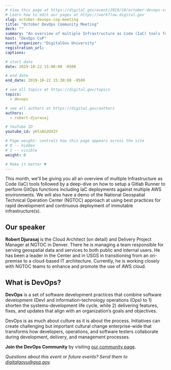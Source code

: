 ```yaml
---
# View this page at https://digital.gov/event/2019/10/october-devops-community-meeting
# Learn how to edit our pages at https://workflow.digital.gov
slug: october-devops-cop-meeting
title: "October DevOps Community Meeting"
deck: ""
summary: "An overview of multiple Infrastructure as Code (IaC) tools followed by a deep-dive on how to setup a Gitlab Runner to perform GitOps functions including IaC deployments against multiple AWS environments. "
host: "DevOps CoP"
event_organizer: "DigitalGov University"
registration_url: 
captions: 

# start date
date: 2019-10-22 15:00:00 -0500

# end date
end_date: 2019-10-22 15:30:00 -0500

# see all topics at https://digital.gov/topics
topics: 
  - devops

# see all authors at https://digital.gov/authors
authors: 
  - robert-djurasaj

# YouTube ID
youtube_id: yHlnAG2UX3Y

# Page weight: controls how this page appears across the site
# 0 -- hidden
# 1 -- visible
weight: 0

# Make it better ♥
---
```


This month, we'll be giving you all an overview of multiple Infrastructure as Code (IaC) tools followed by a deep-dive on how to setup a Gitlab Runner to perform GitOps functions including IaC deployments against multiple AWS environments. We will also have a demo of the National Geospatial Technical Operation Center (NGTOC) approach at using best practices for rapid development and continuous deployment of immutable infrastructure(s).

## Our speaker

**Robert Djurasaj** is the Cloud Architect (on detail) and Delivery Project Manager at NGTOC in Denver. There he is managing a team responsible for serving geospatial data and services to both public and internal users. He has been a leader in the Center and in USGS in transitioning from an on-premise to a cloud-based IT architecture. Currently, he is working closely with NGTOC teams to enhance and promote the use of AWS cloud.

## What is DevOps?
**DevOps** is a set of software development practices that combine software development (Dev) and information-technology operations (Ops) to 1) shorten the systems-development life cycle, while 2) delivering features, fixes, and updates that align with an organization’s goals and objectives.

DevOps is as much about culture as it is about the process. Initiatives can create challenging but important cultural change enterprise-wide that transforms how developers, operations, and software testers collaborate during development, delivery, and management processes.

**Join the DevOps Community** by visiting [our community page](https://digital.gov/communities/devops/).

_Questions about this event or future events? Send them to [digitalgovu@gsa.gov](mailto:digitalgovu@gsa.gov)._
